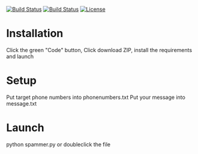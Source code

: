 [![Build Status](https://img.shields.io/github/stars/cludeex/spammer.svg)](https://github.com/cludeex/spammer)
[![Build Status](https://img.shields.io/github/forks/cludeex/spammer.svg)](https://github.com/cludeex/spammer)
[![License](https://img.shields.io/github/license/cludeex/spammer.svg)](https://github.com/cludeex/spammer)
# Installation
Click the green "Code" button, Click download ZIP, install the requirements and launch
# Setup
Put target phone numbers into phonenumbers.txt
Put your message into message.txt
# Launch
python spammer.py or doubleclick the file